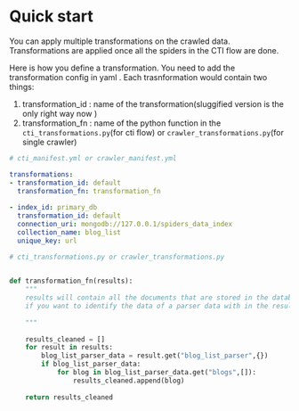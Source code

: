# Quick start



You can apply multiple transformations on the crawled data. Transformations are applied once 
all the spiders in the CTI flow are done.

Here is how you define a transformation. You need to add the transformation config in yaml . Each 
trasnformation would contain two things:

1. transformation_id : name of the transformation(sluggified version is the only right way now )
2. transformation_fn : name of the python function in the `cti_transformations.py`(for cti flow) or
 `crawler_transformations.py`(for single crawler)


```yaml
# cti_manifest.yml or crawler_manifest.yml

transformations:
- transformation_id: default
  transformation_fn: transformation_fn
  
- index_id: primary_db
  transformation_id: default
  connection_uri: mongodb://127.0.0.1/spiders_data_index
  collection_name: blog_list
  unique_key: url
```

```python
# cti_transformations.py or crawler_transformations.py

  
def transformation_fn(results):
    """
    results will contain all the documents that are stored in the database during a given cti/crawler job.
    if you want to identify the data of a parser data with in the results. You can use the example below.
    
    """
        
    results_cleaned = []
    for result in results:
        blog_list_parser_data = result.get("blog_list_parser",{})
        if blog_list_parser_data:
            for blog in blog_list_parser_data.get("blogs",[]):
                results_cleaned.append(blog)
                
    return results_cleaned



```
